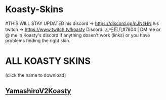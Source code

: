 # Koasty-Skins
#THIS WILL STAY UPDATED
his discord -> https://discord.gg/nJNzHN
his twitch -> https://www.twitch.tv/koasty 
Discord: ㄥ乇ㄖ几#7804 | DM me or @ me in Koasty's discord if anything dosen't work (links) or you have problems finding the right skin.
# ALL KOASTY SKINS
(click the name to download)
## [YamashiroV2Koasty](https://cdn.discordapp.com/attachments/633473018353680449/691489138595201084/YamashiroV2Koasty.osk)
